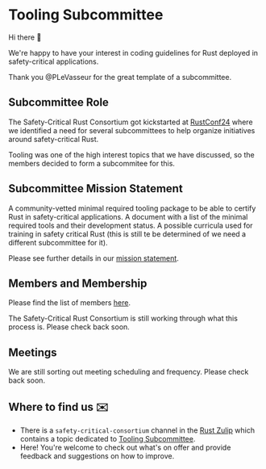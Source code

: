 # Tooling Subcommittee

Hi there 👋

We're happy to have your interest in coding guidelines for Rust deployed in safety-critical applications.

Thank you @PLeVasseur for the great template of a subcommittee.

## Subcommittee Role

The Safety-Critical Rust Consortium got kickstarted at [RustConf24](https://rustconf.com/) where we identified a need for several subcommittees to help organize initiatives around safety-critical Rust.

Tooling was one of the high interest topics that we have discussed, so the members decided to form a subcommitee for this.

## Subcommittee Mission Statement

A community-vetted minimal required tooling package to be able to certify Rust in safety-critical applications.
A document with a list of the minimal required tools and their development status. A possible curricula used for training in safety critical Rust (this is still te be determined of we need a different subcommittee for it).

Please see further details in our [mission statement](mission-statement.md).

## Members and Membership

Please find the list of members [here](members.md).

The Safety-Critical Rust Consortium is still working through what this process is. Please check back soon.

## Meetings

We are still sorting out meeting scheduling and frequency. Please check back soon.

## Where to find us ✉️

* There is a `safety-critical-consortium` channel in the [Rust Zulip](https://rust-lang.zulipchat.com/) which contains a topic dedicated to [Tooling Subcommittee](https://rust-lang.zulipchat.com/#narrow/stream/445688-safety-critical-consortium/topic/Tooling.20Subcommittee).
* Here! You're welcome to check out what's on offer and provide feedback and suggestions on how to improve.
